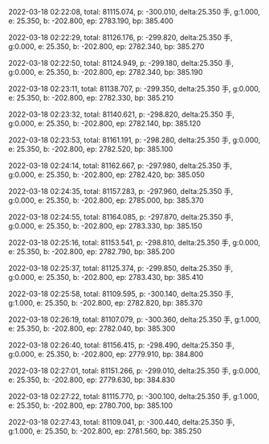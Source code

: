 2022-03-18 02:22:08, total: 81115.074, p: -300.010, delta:25.350 手, g:1.000, e: 25.350, b: -202.800, ep: 2783.190, bp: 385.400

2022-03-18 02:22:29, total: 81126.176, p: -299.820, delta:25.350 手, g:0.000, e: 25.350, b: -202.800, ep: 2782.340, bp: 385.270

2022-03-18 02:22:50, total: 81124.949, p: -299.180, delta:25.350 手, g:0.000, e: 25.350, b: -202.800, ep: 2782.340, bp: 385.190

2022-03-18 02:23:11, total: 81138.707, p: -299.350, delta:25.350 手, g:0.000, e: 25.350, b: -202.800, ep: 2782.330, bp: 385.210

2022-03-18 02:23:32, total: 81140.621, p: -298.820, delta:25.350 手, g:0.000, e: 25.350, b: -202.800, ep: 2782.140, bp: 385.120

2022-03-18 02:23:53, total: 81161.191, p: -298.280, delta:25.350 手, g:0.000, e: 25.350, b: -202.800, ep: 2782.520, bp: 385.100

2022-03-18 02:24:14, total: 81162.667, p: -297.980, delta:25.350 手, g:0.000, e: 25.350, b: -202.800, ep: 2782.420, bp: 385.050

2022-03-18 02:24:35, total: 81157.283, p: -297.960, delta:25.350 手, g:0.000, e: 25.350, b: -202.800, ep: 2785.000, bp: 385.370

2022-03-18 02:24:55, total: 81164.085, p: -297.870, delta:25.350 手, g:0.000, e: 25.350, b: -202.800, ep: 2783.330, bp: 385.150

2022-03-18 02:25:16, total: 81153.541, p: -298.810, delta:25.350 手, g:0.000, e: 25.350, b: -202.800, ep: 2782.790, bp: 385.200

2022-03-18 02:25:37, total: 81125.374, p: -299.850, delta:25.350 手, g:0.000, e: 25.350, b: -202.800, ep: 2783.430, bp: 385.410

2022-03-18 02:25:58, total: 81109.595, p: -300.140, delta:25.350 手, g:1.000, e: 25.350, b: -202.800, ep: 2782.820, bp: 385.370

2022-03-18 02:26:19, total: 81107.079, p: -300.360, delta:25.350 手, g:1.000, e: 25.350, b: -202.800, ep: 2782.040, bp: 385.300

2022-03-18 02:26:40, total: 81156.415, p: -298.490, delta:25.350 手, g:0.000, e: 25.350, b: -202.800, ep: 2779.910, bp: 384.800

2022-03-18 02:27:01, total: 81151.266, p: -299.010, delta:25.350 手, g:0.000, e: 25.350, b: -202.800, ep: 2779.630, bp: 384.830

2022-03-18 02:27:22, total: 81115.770, p: -300.100, delta:25.350 手, g:1.000, e: 25.350, b: -202.800, ep: 2780.700, bp: 385.100

2022-03-18 02:27:43, total: 81109.041, p: -300.440, delta:25.350 手, g:1.000, e: 25.350, b: -202.800, ep: 2781.560, bp: 385.250